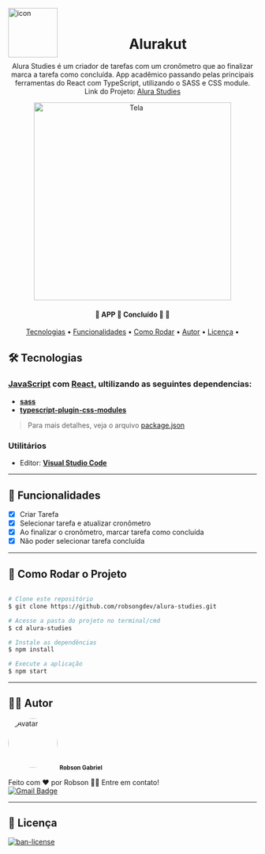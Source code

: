 <img alt="icon" title="#icon" src="https://i.imgur.com/O14s0Df.png" width="100px" align = "left"> <br>
<h1 align="center"> Alurakut </h1>

<p align="center"> 
  Alura Studies é um criador de tarefas com um cronômetro que ao finalizar marca a tarefa como concluída.
  App acadêmico passando pelas principais ferramentas do React com TypeScript, utilizando o SASS e CSS module.
  <br/>
  Link do Projeto: <a href="https://alura-studies-swart.vercel.app/" >Alura Studies</a>
</p>


<p align="center">
  <img alt="Tela" title="#Tela" src="https://i.imgur.com/jQ0CcXf.png" width="400px">
</p>


<h4 align="center"> 
	🚧  APP 📱 Concluído 🚀 🚧
</h4>

<p align="center">
  <a href="#-tecnologias">Tecnologias</a> •
  <a href="#-funcionalidades">Funcionalidades</a> •
  <a href="#-como-rodar-o-projeto">Como Rodar</a> •
  <a href="#-autor">Autor</a> •
  <a href="#-licença">Licença</a> •
  
</p>


## 🛠 Tecnologias

### [JavaScript](https://www.javascript.com/) com [React](https://pt-br.reactjs.org/), ultilizando as seguintes dependencias:
  
-  **[sass](https://www.npmjs.com/package/sass)**
-  **[typescript-plugin-css-modules](https://www.npmjs.com/package/typescript-plugin-css-modules)**


> Para mais detalhes, veja o arquivo  [package.json](./package.json)

### **Utilitários**

-   Editor:  **[Visual Studio Code](https://code.visualstudio.com/)**
---

## 📝 Funcionalidades

- [x] Criar Tarefa
- [x] Selecionar tarefa e atualizar cronômetro
- [x] Ao finalizar o cronômetro, marcar tarefa como concluída
- [x] Não poder selecionar tarefa concluída
---

## 🎲 Como Rodar o Projeto


```bash

# Clone este repositório
$ git clone https://github.com/robsongdev/alura-studies.git

# Acesse a pasta do projeto no terminal/cmd
$ cd alura-studies

# Instale as dependências
$ npm install

# Execute a aplicação
$ npm start
```
---

## 👨‍💻 Autor

<img style = "border-radius: 50%;" src = "https://avatars.githubusercontent.com/u/61766294?s=460&u=63adaa91f7c8f4a54950026f5a69a44f35e97030&v=4" width = "100px;" alt = "Avatar" />
<sub> <b> Robson Gabriel</b> </sub>

Feito com ❤️ por Robson 👋🏽 Entre em contato!<br>
[![Gmail Badge](https://img.shields.io/badge/-robsong369@gmail.com-c14438?style=flat-square&logo=Gmail&logoColor=white&link=mailto:robsong369@gmail.com)](mailto:robsong369@gmail.com)


---
## 📝 Licença

<a href="./LICENSE">
  <img alt="ban-license" src="https://img.shields.io/apm/l/pack">
</a>
